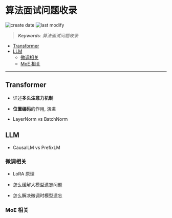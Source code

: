 算法面试问题收录
===
<!--START_SECTION:badge-->
![create date](https://img.shields.io/static/v1?label=create%20date&message=2025-09-04&label_color=gray&color=lightsteelblue&style=flat-square)
![last modify](https://img.shields.io/static/v1?label=last%20modify&message=2025-09-11%2023%3A25%3A07&label_color=gray&color=thistle&style=flat-square)
<!--END_SECTION:badge-->
<!--info
date: 2025-09-04 16:00:22
top: false
draft: true
hidden: true
level: 0
tags: []
-->

<!--START_SECTION:keywords-->
> ***Keywords**: 算法面试问题收录*
<!--END_SECTION:keywords-->

<!--START_SECTION:paper_title-->
<!--END_SECTION:paper_title-->

<!--START_SECTION:toc-->
- [Transformer](#transformer)
- [LLM](#llm)
    - [微调相关](#微调相关)
    - [MoE 相关](#moe-相关)
<!--END_SECTION:toc-->

---

<!--START_SECTION:keyword-->
## Transformer
<!--END_SECTION:keyword-->

- 详述**多头注意力机制**

- **位置编码**的作用, 演进

- LayerNorm vs BatchNorm



<!--START_SECTION:keyword-->
## LLM
<!--END_SECTION:keyword-->

- CausalLM vs PrefixLM

### 微调相关

- LoRA 原理

- 怎么缓解大模型遗忘问题

- 怎么解决微调时模型遗忘


### MoE 相关


